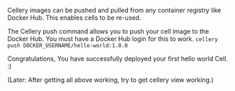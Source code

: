 Cellery images can be pushed and pulled from any container registry like Docker Hub. This enables cells to be re-used.

The Cellery push command allows you to push your cell image to the Docker Hub. You must have a Docker Hub login for this to work. 
`cellery push DOCKER_USERNAME/hello-world:1.0.0`

Congratulations, You have successfully deployed your first hello world Cell.  :)

(Later: After getting all above working, try to get cellery view working.)
